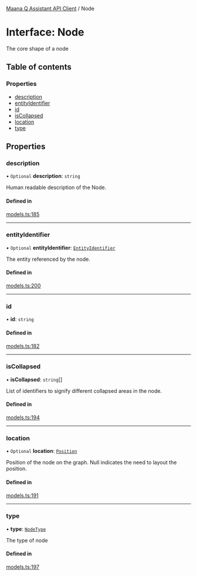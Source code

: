 [Maana Q Assistant API Client](../README.md) / Node

# Interface: Node

The core shape of a node

## Table of contents

### Properties

- [description](Node.md#description)
- [entityIdentifier](Node.md#entityidentifier)
- [id](Node.md#id)
- [isCollapsed](Node.md#iscollapsed)
- [location](Node.md#location)
- [type](Node.md#type)

## Properties

### description

• `Optional` **description**: `string`

Human readable description of the Node.

#### Defined in

[models.ts:185](https://github.com/maana-io/q-assistant-client/blob/develop/src/models.ts#L185)

___

### entityIdentifier

• `Optional` **entityIdentifier**: [`EntityIdentifier`](EntityIdentifier.md)

The entity referenced by the node.

#### Defined in

[models.ts:200](https://github.com/maana-io/q-assistant-client/blob/develop/src/models.ts#L200)

___

### id

• **id**: `string`

#### Defined in

[models.ts:182](https://github.com/maana-io/q-assistant-client/blob/develop/src/models.ts#L182)

___

### isCollapsed

• **isCollapsed**: `string`[]

List of identifiers to signify different collapsed areas in the node.

#### Defined in

[models.ts:194](https://github.com/maana-io/q-assistant-client/blob/develop/src/models.ts#L194)

___

### location

• `Optional` **location**: [`Position`](Position.md)

Position of the node on the graph. Null indicates the need to layout the
position.

#### Defined in

[models.ts:191](https://github.com/maana-io/q-assistant-client/blob/develop/src/models.ts#L191)

___

### type

• **type**: [`NodeType`](../enums/NodeType.md)

The type of node

#### Defined in

[models.ts:197](https://github.com/maana-io/q-assistant-client/blob/develop/src/models.ts#L197)

